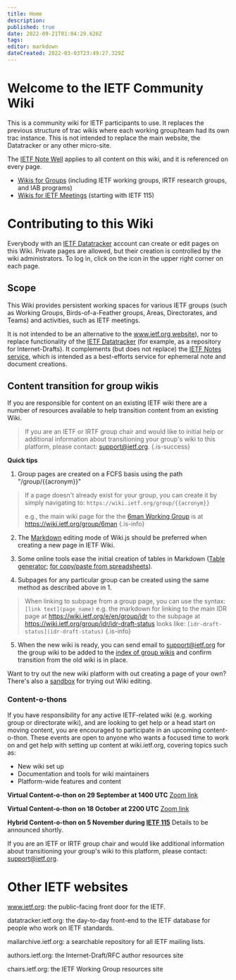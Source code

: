 ```yaml
---
title: Home
description: 
published: true
date: 2022-09-21T01:04:29.626Z
tags: 
editor: markdown
dateCreated: 2022-03-03T23:49:27.329Z
---
```


# Welcome to the IETF Community Wiki
This is a community wiki for IETF participants to use.  It replaces the previous structure of trac wikis where each working group/team had its own trac instance.  This is not intended to replace the main website, the Datatracker or any other micro-site.

The [IETF Note Well](https://www.ietf.org/about/note-well/) applies to all content on this wiki, and it is referenced on every page.

- [Wikis for Groups](group) (including IETF working groups, IRTF research groups, and IAB programs)
- [Wikis for IETF Meetings](meeting) (starting with IETF 115)

# Contributing to this Wiki

Everybody with an [IETF Datatracker](https://datatracker.ietf.org/) account can create or edit pages on this Wiki. Private pages are allowed, but their creation is controlled by the wiki administrators. To log in, click on the icon in the upper right corner on each page.

## Scope

This Wiki provides persistent working spaces for various IETF groups (such as Working Groups, Birds-of-a-Feather groups, Areas, Directorates, and Teams) and activities, such as IETF meetings.

It is not intended to be an alternative to the [www.ietf.org website](https://www.ietf.org)), nor to replace functionality of the [IETF Datatracker](https://datatracker.ietf.org/) (for example, as a repository for Internet-Drafts). It complements (but does not replace) the [IETF Notes service](https://notes.ietf.org), which is intended as a best-efforts service for ephemeral note and document creations.

## Content transition for group wikis
If you are responsible for content on an existing IETF wiki there are a number of resources available to help transition content from an existing Wiki.

> If you are an IETF or IRTF group chair and would like to initial help or additional information about transitioning your group's wiki to this platform, please contact: support@ietf.org.
{.is-success}


**Quick tips**
1. Group pages are created on a FCFS basis using the path "/group/{{acronym}}"
> If a page doesn't already exist for your group, you can create it by simply navigating to:
> 	``https://wiki.ietf.org/group/{{acronym}}``
> 
> e.g., the main wiki page for the the [6man Working Group](https://datatracker.ietf.org/group/6man/about/) is at https://wiki.ietf.org/group/6man
{.is-info}

2. The [Markdown](https://docs.requarks.io/en/editors/markdown) editing mode of Wiki.js should be preferred when creating a new page in IETF Wiki.

3. Some online tools ease the initial creation of tables in Markdown ([Table generator](https://www.tablesgenerator.com/markdown_tables); [for copy/paste from spreadsheets](https://tabletomarkdown.com/convert-spreadsheet-to-markdown/)).

4. Subpages for any particular group can be created using the same method as described above in 1.
> When linking to subpage from a group page, you can use the syntax: ``[link text](page_name)``
> e.g. the markdown for linking to the main IDR page at https://wiki.ietf.org/e/en/group/idr to the subpage at https://wiki.ietf.org/group/idr/idr-draft-status looks like: ``[idr-draft-status](idr-draft-status)``
{.is-info}

5. When the new wiki is ready, you can send email to support@ietf.org for the group wiki to be added to the [index of group wikis](group) and confirm transition from the old wiki is in place.

Want to try out the new wiki platform with out creating a  page of your own? There's also a [sandbox](/sandbox) for trying out Wiki editing.

### Content-o-thons 
If you have responsibility for any active IETF-related wiki (e.g. working group or directorate wiki), and are looking to get help or a head start on moving content, you are encouraged to participate in an upcoming content-o-thon. These events are open to anyone who wants a focused time to work on and get help with setting up content at wiki.ietf.org, covering topics such as:
+ New wiki set up
+ Documentation and tools for wiki maintainers
+ Platform-wide features and content

**Virtual Content-o-thon on 29 September at 1400 UTC**
[Zoom link](https://ietf.zoom.us/j/3671772413?pwd=TzhsaTNXcHhVYTRRMWEwUml3WnhwQT09)

**Virtual Content-o-thon on 18 October at 2200 UTC**
[Zoom link](https://ietf.zoom.us/j/3671772413?pwd=TzhsaTNXcHhVYTRRMWEwUml3WnhwQT09)

**Hybrid Content-o-thon on 5 November during [IETF 115](https://www.ietf.org/how/meeting/115/)**
Details to be announced shortly.

If you are an IETF or IRTF group chair and would like additional information about transitioning your group's wiki to this platform, please contact: support@ietf.org.

# Other IETF websites

www.ietf.org: the public-facing front door for the IETF.

datatracker.ietf.org: the day-to-day front-end to the IETF database for people who work on IETF standards.

mailarchive.ietf.org: a searchable repository for all IETF mailing lists.

authors.ietf.org: the Internet-Draft/RFC author resources site

chairs.ietf.org: the IETF Working Group resources site

